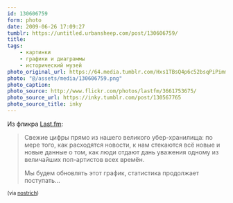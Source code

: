 ```yaml
---
id: 130606759
form: photo
date: 2009-06-26 17:09:27
tumblr: https://untitled.urbansheep.com/post/130606759/
title:
tags:
    - картинки
    - графики и диаграммы
    - исторический музей
photo_original_url: https://64.media.tumblr.com/Hxs1TBsQ4p6c52bsqPiPimm1o1_1280.png
photo: "@/assets/media/130606759.png"
photo_caption:
photo_source: http://www.flickr.com/photos/lastfm/3661753675/
photo_source_url: https://inky.tumblr.com/post/130567765
photo_source_title: inky
---
```


<p>Из фликра <a href="http://www.flickr.com/photos/lastfm/3661753675/">Last.fm</a>:</p>

<blockquote>
  <p>Свежие цифры прямо из нашего великого убер-хранилища: по мере того, как расходятся новости, к нам стекаются всё новые и новые данные о том, как люди отдают дань уважения одному из величайших поп-артистов всех времён.</p>

  <p>Мы будем обновлять этот график, статистика продолжает поступать…</p>
</blockquote>

<p><small>(via <a href="http://tumblr.quisby.net/post/130568070">nostrich</a>)</small></p>
